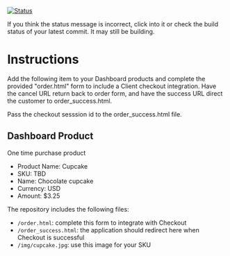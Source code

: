 [![Status](https://img.shields.io/badge/status-BUILDING%20COMMIT:%20cf493da23f2134660d4228ecf092f02290f50cbd-yellow.svg)](https://github.com/andremcb/bakery_scaffold_AApE3fQi8zR0pcdo/commit/cf493da23f2134660d4228ecf092f02290f50cbd)









If you think the status message is incorrect, click into it or check the build status of your latest commit. It may still be building.

# Instructions 

Add the following item to your Dashboard products and complete the provided "order.html" form to include a Client checkout integration. Have the cancel URL return back to order form, and have the success URL direct the customer to order_success.html. 

Pass the checkout sesssion id to the order_success.html file.

## Dashboard Product
One time purchase product
* Product Name: Cupcake
* SKU: TBD
* Name: Chocolate cupcake
* Currency: USD
* Amount: $3.25

The repository includes the following files:
* `/order.html`: complete this form to integrate with Checkout
* `/order_success.html`: the application should redirect here when Checkout is successful
* `/img/cupcake.jpg`: use this image for your SKU
